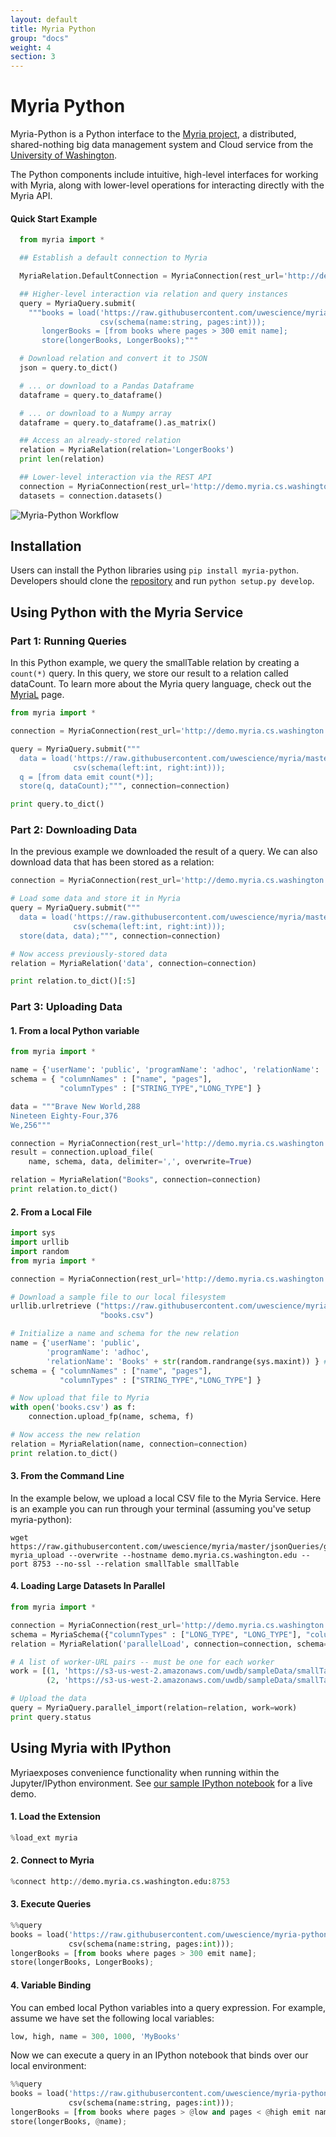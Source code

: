 ```yaml
---
layout: default
title: Myria Python
group: "docs"
weight: 4
section: 3
---
```


# Myria Python

Myria-Python is a Python interface to the [Myria project](http://myria.cs.washington.edu), a distributed, shared-nothing big data management system and Cloud service from the [University of Washington](http://www.cs.washington.edu).

The Python components include intuitive, high-level interfaces for working with Myria, along with lower-level operations for interacting directly with the Myria API.

#### Quick Start Example

```python
  from myria import *

  ## Establish a default connection to Myria

  MyriaRelation.DefaultConnection = MyriaConnection(rest_url='http://demo.myria.cs.washington.edu')

  ## Higher-level interaction via relation and query instances
  query = MyriaQuery.submit(
    """books = load('https://raw.githubusercontent.com/uwescience/myria-python/master/ipnb%20examples/books.csv',
                    csv(schema(name:string, pages:int)));
       longerBooks = [from books where pages > 300 emit name];
       store(longerBooks, LongerBooks);"""

  # Download relation and convert it to JSON
  json = query.to_dict()

  # ... or download to a Pandas Dataframe
  dataframe = query.to_dataframe()

  # ... or download to a Numpy array
  dataframe = query.to_dataframe().as_matrix()

  ## Access an already-stored relation
  relation = MyriaRelation(relation='LongerBooks')
  print len(relation)

  ## Lower-level interaction via the REST API
  connection = MyriaConnection(rest_url='http://demo.myria.cs.washington.edu')
  datasets = connection.datasets()
```

![Myria-Python Workflow](https://raw.githubusercontent.com/uwescience/myria-python/master/ipnb%20examples/overview.png "Myria-Python Workflow")

## Installation

Users can install the Python libraries using `pip install myria-python`. Developers should clone the [repository](https://github.com/uwescience/myria-python) and run `python setup.py develop`.

## Using Python with the Myria Service

### Part 1: Running Queries

In this Python example, we query the smallTable relation by creating a `count(*)` query.  In this query, we store our result to a relation called dataCount. To learn more about the Myria query language, check out the [MyriaL](http://myria.cs.washington.edu/docs/myrial.html) page.

```python
from myria import *

connection = MyriaConnection(rest_url='http://demo.myria.cs.washington.edu:8753')

query = MyriaQuery.submit("""
  data = load('https://raw.githubusercontent.com/uwescience/myria/master/jsonQueries/getting_started/smallTable',
              csv(schema(left:int, right:int)));
  q = [from data emit count(*)];
  store(q, dataCount);""", connection=connection)

print query.to_dict()
```

### Part 2: Downloading Data

In the previous example we downloaded the result of a query.  We can also download data that has been stored as a relation:

```python
connection = MyriaConnection(rest_url='http://demo.myria.cs.washington.edu:8753')

# Load some data and store it in Myria
query = MyriaQuery.submit("""
  data = load('https://raw.githubusercontent.com/uwescience/myria/master/jsonQueries/getting_started/smallTable',
              csv(schema(left:int, right:int)));
  store(data, data);""", connection=connection)

# Now access previously-stored data
relation = MyriaRelation('data', connection=connection)

print relation.to_dict()[:5]
```

### Part 3: Uploading Data

#### 1. From a local Python variable

```python
from myria import *

name = {'userName': 'public', 'programName': 'adhoc', 'relationName': 'Books'}
schema = { "columnNames" : ["name", "pages"],
           "columnTypes" : ["STRING_TYPE","LONG_TYPE"] }

data = """Brave New World,288
Nineteen Eighty-Four,376
We,256"""

connection = MyriaConnection(rest_url='http://demo.myria.cs.washington.edu:8753')
result = connection.upload_file(
    name, schema, data, delimiter=',', overwrite=True)

relation = MyriaRelation("Books", connection=connection)
print relation.to_dict()
```

#### 2. From a Local File

```python
import sys
import urllib
import random
from myria import *

connection = MyriaConnection(rest_url='http://demo.myria.cs.washington.edu:8753')

# Download a sample file to our local filesystem
urllib.urlretrieve ("https://raw.githubusercontent.com/uwescience/myria-python/master/ipnb%20examples/books.csv",
                    "books.csv")

# Initialize a name and schema for the new relation
name = {'userName': 'public',
        'programName': 'adhoc',
        'relationName': 'Books' + str(random.randrange(sys.maxint)) } # Name must be unique!
schema = { "columnNames" : ["name", "pages"],
           "columnTypes" : ["STRING_TYPE","LONG_TYPE"] }

# Now upload that file to Myria
with open('books.csv') as f:
    connection.upload_fp(name, schema, f)

# Now access the new relation
relation = MyriaRelation(name, connection=connection)
print relation.to_dict()
```

#### 3. From the Command Line

In the example below, we upload a local CSV file to the Myria Service. Here is an example you can run through your terminal (assuming you've setup myria-python):

```shell
wget https://raw.githubusercontent.com/uwescience/myria/master/jsonQueries/getting_started/smallTable
myria_upload --overwrite --hostname demo.myria.cs.washington.edu --port 8753 --no-ssl --relation smallTable smallTable
```

#### 4. Loading Large Datasets In Parallel

```python
from myria import *

connection = MyriaConnection(rest_url='http://demo.myria.cs.washington.edu:8753')
schema = MyriaSchema({"columnTypes" : ["LONG_TYPE", "LONG_TYPE"], "columnNames" : ["follower", "followee"]})
relation = MyriaRelation('parallelLoad', connection=connection, schema=schema)

# A list of worker-URL pairs -- must be one for each worker
work = [(1, 'https://s3-us-west-2.amazonaws.com/uwdb/sampleData/smallTable'),
        (2, 'https://s3-us-west-2.amazonaws.com/uwdb/sampleData/smallTable')]

# Upload the data
query = MyriaQuery.parallel_import(relation=relation, work=work)
print query.status
```

## Using Myria with IPython

Myriaexposes convenience functionality when running within the Jupyter/IPython environment.  See [our sample IPython notebook](https://github.com/uwescience/myria-python/blob/master/ipnb%20examples/myria%20examples.ipynb) for a live demo.

#### 1. Load the Extension

```python
%load_ext myria
```

#### 2. Connect to Myria

```python
%connect http://demo.myria.cs.washington.edu:8753
```

#### 3. Execute Queries

```python
%%query
books = load('https://raw.githubusercontent.com/uwescience/myria-python/master/ipnb%20examples/books.csv',
             csv(schema(name:string, pages:int)));
longerBooks = [from books where pages > 300 emit name];
store(longerBooks, LongerBooks);
```

#### 4. Variable Binding

You can embed local Python variables into a query expression.  For example, assume we have set the following local variables:

```python
low, high, name = 300, 1000, 'MyBooks'
```

Now we can execute a query in an IPython notebook that binds over our local environment:

```python
%%query
books = load('https://raw.githubusercontent.com/uwescience/myria-python/master/ipnb%20examples/books.csv',
             csv(schema(name:string, pages:int)));
longerBooks = [from books where pages > @low and pages < @high emit name];
store(longerBooks, @name);
```